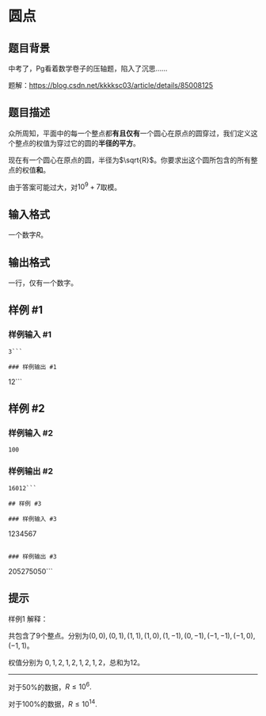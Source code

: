 # 圆点

## 题目背景

中考了，Pg看着数学卷子的压轴题，陷入了沉思……

题解：https://blog.csdn.net/kkkksc03/article/details/85008125

## 题目描述

众所周知，平面中的每一个整点都**有且仅有**一个圆心在原点的圆穿过，我们定义这个整点的权值为穿过它的圆的**半径的平方**。

现在有一个圆心在原点的圆，半径为$\sqrt{R}$。你要求出这个圆所包含的所有整点的权值**和**。

由于答案可能过大，对$10^9+7$取模。


## 输入格式

一个数字$R$。

## 输出格式

一行，仅有一个数字。

## 样例 #1

### 样例输入 #1
```
3```

### 样例输出 #1

```
12```

## 样例 #2

### 样例输入 #2
```
100
```

### 样例输出 #2

```
16012```

## 样例 #3

### 样例输入 #3
```
1234567
```

### 样例输出 #3

```
205275050```

## 提示

样例1 解释：

共包含了$9$个整点。分别为$(0,0),(0,1),(1,1),(1,0),(1,-1),(0,-1),(-1,-1),(-1,0),(-1,1)$。

权值分别为$\ 0,1,2,1,2,1,2,1,2$，总和为12。

--------
   
对于50%的数据，$R \le 10^{6}.$

对于100%的数据，$R \le 10^{14}.$

